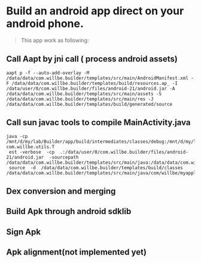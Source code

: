 # Build an android app direct on your android phone.

> This app work as following:
## Call Aapt by jni call ( process android assets)
> 
	aapt p -f --auto-add-overlay -M /data/data/com.willbe.builder/templates/src/main/AndroidManifest.xml -F /data/data/com.willbe.builder/templates/build/resources.ap_ -I /data/user/0/com.willbe.builder/files/android-21/android.jar -A /data/data/com.willbe.builder/templates/src/main/assets -S /data/data/com.willbe.builder/templates/src/main/res -J /data/data/com.willbe.builder/templates/build/generated/source
## Call sun javac tools to compile MainActivity.java
>   
	java -cp /mnt/d/my/lab/Builder/app/build/intermediates/classes/debug:/mnt/d/my/lab/Builder/app/src/main/resources com.willbe.utils.T
     est -verbose  -cp  .:/data/user/0/com.willbe.builder/files/android-21/android.jar  -sourcepath  /data/data/com.willbe.builder/templates/src/main/java:/data/data/com.willbe.builder/templates/build/generated/
     source  -d  /data/data/com.willbe.builder/templates/build/classes  /data/data/com.willbe.builder/templates/src/main/java/com/willbe/myapplication/MainActivity.java
	
## Dex conversion and merging
## Build Apk through android sdklib
## Sign Apk 
## Apk alignment(not implemented yet)
